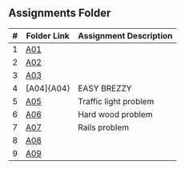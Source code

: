 ##  Assignments Folder

|   #    | Folder Link | Assignment Description |
| :---:  | ----------- | ---------------------- |
|    1   |    [A01](A01)    |                        |
|    2   |   [A02](A02)|                        |
|    3   |    [A03](A03)   |                        |
|    4   |    [A04]{A04}     | EASY BREZZY                     |
|    5   |    [A05](A05)         | Traffic light problem                       |
|    6   |    [A06](A06)         |       Hard wood problem                 |
|    7   |    [A07](A07)         |    Rails problem                    |
|    8   |    [A08](A08)         |                        |
|    9   |    [A09](A09)         |                        |